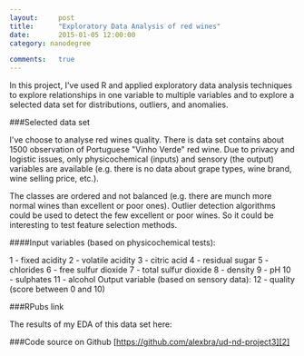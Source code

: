 ```yaml
---
layout:     post
title:      "Exploratory Data Analysis of red wines"
date:       2015-01-05 12:00:00
category: nanodegree 

comments:   true
---
```

In this project, I've used R and applied exploratory data analysis techniques to explore relationships in one variable to multiple variables and to explore a selected data set for distributions, 
outliers, and anomalies.

###Selected data set

I've choose to analyse red wines quality. There is data set contains about 1500 observation of Portuguese "Vinho Verde" red wine.
Due to privacy and logistic issues, only physicochemical (inputs) and sensory (the output) variables are available (e.g. there is no data about grape types, wine brand, wine selling price, etc.).

The classes are ordered and not balanced (e.g. there are munch more normal wines than excellent or poor ones). 
Outlier detection algorithms could be used to detect the few excellent or poor wines. 
So it could be interesting to test feature selection methods.

####Input variables (based on physicochemical tests):

1 - fixed acidity
2 - volatile acidity
3 - citric acid
4 - residual sugar
5 - chlorides
6 - free sulfur dioxide
7 - total sulfur dioxide
8 - density
9 - pH
10 - sulphates
11 - alcohol
Output variable (based on sensory data):
12 - quality (score between 0 and 10)


###RPubs link

The results of my EDA of this data set here:
[][1]

###Code source on Github 
[https://github.com/alexbra/ud-nd-project3][2]

[1]:
[2]:[https://github.com/alexbra/ud-nd-project3]